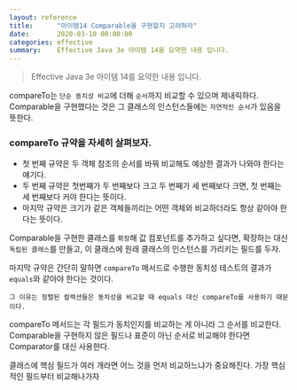 ```yaml
---
layout: reference
title:      "아이템14 Comparable을 구현할지 고려하라"
date:       2020-03-10 00:00:00
categories: effective
summary:    Effective Java 3e 아이템 14을 요약한 내용 입니다.
---
```


> Effective Java 3e 아이템 14를 요약한 내용 입니다.

compareTo는 `단순 동치성 비교`에 더해 `순서`까지 비교할 수 있으며 제내릭하다. Comparable을 구현했다는 것은 그 클래스의 인스턴스들에는 `자연적인 순서`가 있음을 뜻한다. 

### compareTo 규약을 자세히 살펴보자.

- 첫 번째 규약은 두 객체 참조의 순서를 바꿔 비교해도 예상한 결과가 나와야 한다는 얘기다.
- 두 번째 규약은 첫번째가 두 번째보다 크고 두 번째가 세 번째보다 크면, 첫 번째는 세 번째보다 커야 한다는 뜻이다.
- 마지막 규약은 크기가 같은 객체들끼리는 어떤 객체와 비교하더라도 항상 같아야 한다는 뜻이다.

Comparable을 구현한 클래스를 `확장`해 값 컴포넌트를 추가하고 싶다면, 확장하는 대신 `독립된 클래스`를 만들고, 이 클래스에 원래 클래스의 인스턴스를 가리키는 필드를 두자. 

마지막 규약은 간단히 말하면 `compareTo` 메서드로 수행한 동치성 테스트의 결과가 `equals`와 같아야 한다는 것이다.  

`그 이유는 정렬된 컬렉션들은 동치성을 비교할 때 equals 대신 compareTo를 사용하기 때문이다.` 

compareTo 메서드는 각 필드가 동치인지를 비교하는 게 아니라 그 순서를 비교한다. Comparable을 구현하지 않은 필드나 표준이 아닌 순서로 비교해야 한다면 Comparator를 대신 사용한다. 

클래스에 핵심 필드가 여러 개라면 어느 것을 먼저 비교하느냐가 중요해진다. 가장 핵심적인 필드부터 비교해나가자
